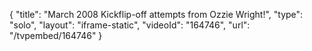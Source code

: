 {
    "title": "March 2008 Kickflip-off attempts from Ozzie Wright!",
    "type": "solo",
    "layout": "iframe-static",
    "videoId": "164746",
    "url": "\/tvpembed\/164746"
}